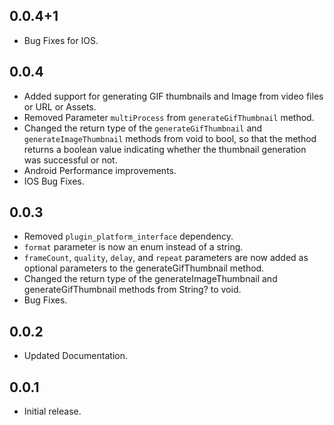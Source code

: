 ## 0.0.4+1
* Bug Fixes for IOS.

## 0.0.4

* Added support for generating GIF thumbnails and Image from video files or URL or Assets.
* Removed Parameter `multiProcess` from `generateGifThumbnail` method.
* Changed the return type of the `generateGifThumbnail` and `generateImageThumbnail` methods from void to bool, so that the method returns a boolean value indicating whether the thumbnail generation was successful or not.
* Android Performance improvements.
* IOS Bug Fixes.

## 0.0.3

* Removed `plugin_platform_interface` dependency.
* `format` parameter is now an enum instead of a string.
* `frameCount`, `quality`, `delay`, and `repeat` parameters are now added as optional parameters to the generateGifThumbnail method.
* Changed the return type of the generateImageThumbnail and generateGifThumbnail methods from String? to void.
* Bug Fixes.

## 0.0.2

* Updated Documentation.

## 0.0.1

* Initial release.
